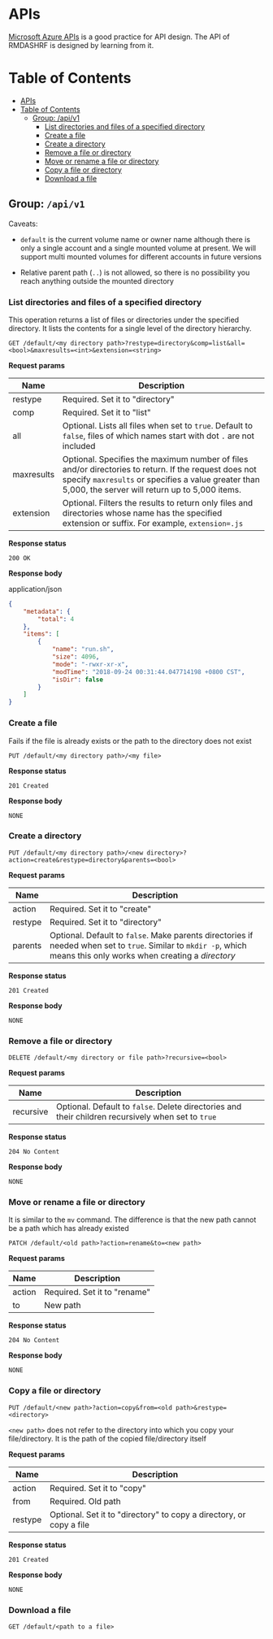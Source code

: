 # APIs

<a href="https://docs.microsoft.com/en-us/rest/api/storageservices/file-service-rest-api" target="_blank">Microsoft Azure APIs</a> is a good practice for API design. The API of RMDASHRF is designed by learning from it.

Table of Contents
=================

<!--ts-->
   * [APIs](#apis)
   * [Table of Contents](#table-of-contents)
      * [Group: /api/v1](#group-apiv1)
         * [List directories and files of a specified directory](#list-directories-and-files-of-a-specified-directory)
         * [Create a file](#create-a-file)
         * [Create a directory](#create-a-directory)
         * [Remove a file or directory](#remove-a-file-or-directory)
         * [Move or rename a file or directory](#move-or-rename-a-file-or-directory)
         * [Copy a file or directory](#copy-a-file-or-directory)
         * [Download a file](#download-a-file)

<!-- Added by: matt, at: 2018-09-26T12:43+08:00 -->

<!--te-->

## Group: `/api/v1`

Caveats: 
- `default` is the current volume name or owner name although there is only a single account and a single mounted volume at present. We will support multi mounted volumes for different accounts in future versions

- Relative parent path (`..`) is not allowed, so there is no possibility you reach anything outside the mounted directory

### List directories and files of a specified directory

This operation returns a list of files or directories under the specified directory. It lists the contents for a single level of the directory hierarchy.

```
GET /default/<my directory path>?restype=directory&comp=list&all=<bool>&maxresults=<int>&extension=<string>
```

**Request params**

|Name|Description|
|-|-|
|restype|Required. Set it to "directory"|
|comp|Required. Set it to "list"|
|all|Optional. Lists all files when set to `true`. Default to `false`, files of which names start with dot `.` are not included|
|maxresults|Optional. Specifies the maximum number of files and/or directories to return. If the request does not specify `maxresults` or specifies a value greater than 5,000, the server will return up to 5,000 items.|
|extension|Optional. Filters the results to return only files and directories whose name has the specified extension or suffix. For example, `extension=.js`|

**Response status**

```
200 OK
```

**Response body**

application/json

```json
{
    "metadata": {
        "total": 4
    },
    "items": [
        {
            "name": "run.sh",
            "size": 4096,
            "mode": "-rwxr-xr-x",
            "modTime": "2018-09-24 00:31:44.047714198 +0800 CST",
            "isDir": false
        }
    ]
}
```

### Create a file

Fails if the file is already exists or the path to the directory does not exist

```
PUT /default/<my directory path>/<my file>
```

**Response status**

```
201 Created
```

**Response body**

```
NONE
```

### Create a directory

```
PUT /default/<my directory path>/<new directory>?action=create&restype=directory&parents=<bool>
```

**Request params**

|Name|Description|
|-|-|
|action|Required. Set it to "create"|
|restype|Required. Set it to "directory"|
|parents|Optional. Default to `false`. Make parents directories if needed when set to `true`. Similar to `mkdir -p`, which means this only works when creating a *directory*|

**Response status**

```
201 Created
```

**Response body**

```
NONE
```

### Remove a file or directory

```
DELETE /default/<my directory or file path>?recursive=<bool>
```

**Request params**

|Name|Description|
|-|-|
|recursive|Optional. Default to `false`. Delete directories and their children recursively when set to `true`|

**Response status**

```
204 No Content
```

**Response body**

```
NONE
```

### Move or rename a file or directory

It is similar to the `mv` command. The difference is that the new path cannot be a path which has already existed

```
PATCH /default/<old path>?action=rename&to=<new path>
```

**Request params**

|Name|Description|
|-|-|
|action|Required. Set it to "rename"|
|to|New path|

**Response status**

```
204 No Content
```

**Response body**

```
NONE
```

### Copy a file or directory

```
PUT /default/<new path>?action=copy&from=<old path>&restype=<directory>
```

`<new path>` does not refer to the directory into which you copy your file/directory. It is the path of the copied file/directory itself

**Request params**

|Name|Description|
|-|-|
|action|Required. Set it to "copy"|
|from|Required. Old path|
|restype|Optional. Set it to "directory" to copy a directory, or copy a file|

**Response status**

```
201 Created
```

**Response body**

```
NONE
```

### Download a file

```
GET /default/<path to a file>
```